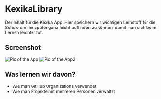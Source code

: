 # KexikaLibrary
Der Inhalt für die Kexika App.
Hier speichern wir wichtigen Lernstoff für die Schule um ihn später ganz leicht auffinden zu können, damit man sich beim Lernen leichter tut.

## Screenshot
![Pic of the App](http://artikel.gebes.eu/kexika/screen1.png)
![Pic of the App2](http://artikel.gebes.eu/kexika/screen2.png)

## Was lernen wir davon?
* Wie man GitHub Organizations verwendet
* Wie man Projekte mit mehreren Personen verwaltet
